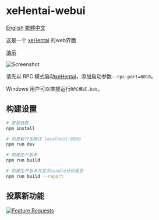 # xeHentai-webui

[English](README.md) [繁體中文](README.cht.md)

这是一个 [xeHentai](https://github.com/fffonion/xeHentai) 的web界面

[演示](https://xehentai.yooooo.us/#host=localhost,port=8010,token=,https=no)

![Screenshot](https://dl.yooooo.us/share/xeHentai/WebUI-%E6%BC%94%E7%A4%BA.gif)

请先以 RPC 模式启动[xeHentai](https://github.com/fffonion/xeHentai)，添加启动参数`--rpc-port=8010`。

Windows 用户可以直接运行`RPC模式.bat`。

## 构建设置

``` bash
# 安装依赖
npm install

# 热更新开发模式 localhost:8080
npm run dev

# 构建生产版本
npm run build

# 构建生产版本并显示bundle分析报告
npm run build --report
```

## 投票新功能

[![Feature Requests](http://feathub.com/fffonion/xeHentai-webui?format=svg)](http://feathub.com/fffonion/xeHentai-webui)
